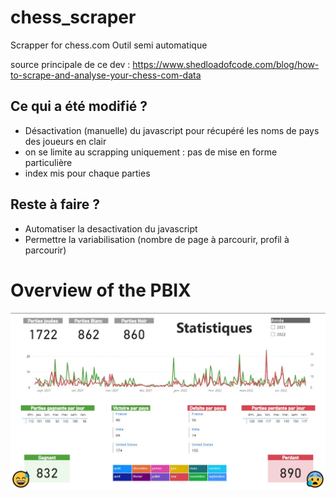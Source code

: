 # chess_scraper
Scrapper for chess.com
Outil semi automatique

source principale de ce dev : https://www.shedloadofcode.com/blog/how-to-scrape-and-analyse-your-chess-com-data

## Ce qui a été modifié ?
- Désactivation (manuelle) du javascript pour récupéré les noms de pays des joueurs en clair
- on se limite au scrapping uniquement : pas de mise en forme particulière
- index mis pour chaque parties

## Reste à faire ?
- Automatiser la desactivation du javascript
- Permettre la variabilisation (nombre de page à parcourir, profil à parcourir)

# Overview of the PBIX
![alt text](https://github.com/soroda/chess_scraper/blob/main/Overview.JPG)
